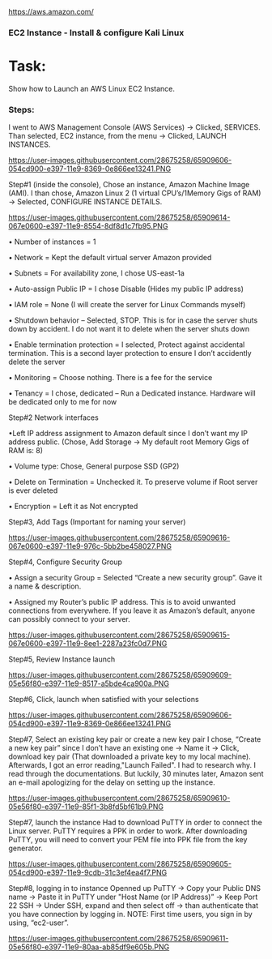 https://aws.amazon.com/

### EC2 Instance - Install & configure Kali Linux

# Task:
Show how to Launch an AWS Linux EC2 Instance.

### Steps:
I went to AWS Management Console (AWS Services) → Clicked, SERVICES. Than selected, EC2 instance, from the menu → Clicked, LAUNCH INSTANCES. 

https://user-images.githubusercontent.com/28675258/65909606-054cd900-e397-11e9-8369-0e866ee13241.PNG

Step#1 (inside the console), Chose an instance, Amazon Machine Image (AMI). I than chose, Amazon Linux 2 (1 virtual CPU’s/1Memory Gigs of RAM) → Selected, CONFIGURE INSTANCE DETAILS.

https://user-images.githubusercontent.com/28675258/65909614-067e0600-e397-11e9-8554-8df8d1c7fb95.PNG

•	Number of instances = 1

•	Network = Kept the default virtual server Amazon provided

•	Subnets = For availability zone, I chose US-east-1a

•	Auto-assign Public IP = I chose Disable (Hides my public IP address)

•	IAM role = None (I will create the server for Linux Commands myself)

•	Shutdown behavior – Selected, STOP. This is for in case the server shuts down by accident. I do not want it to delete when the server shuts down

•	Enable termination protection = I selected, Protect against accidental termination. This is a second layer protection to ensure I don’t accidently delete the server

•	Monitoring = Choose nothing. There is a fee for the service

•	Tenancy = I chose, dedicated – Run a Dedicated instance. Hardware will be dedicated only to me for now

Step#2 Network interfaces

•Left IP address assignment to Amazon default since I don’t want my IP address public.
(Chose, Add Storage → My default root Memory Gigs of RAM is: 8)

•	Volume type: Chose, General purpose SSD (GP2)

•	Delete on Termination = Unchecked it. To preserve volume if Root server is ever deleted

•	Encryption = Left it as Not encrypted

Step#3, Add Tags (Important for naming your server)

https://user-images.githubusercontent.com/28675258/65909616-067e0600-e397-11e9-976c-5bb2be458027.PNG

Step#4, Configure Security Group

•	Assign a security Group = Selected “Create a new security group”. Gave it a name  & description.

•	Assigned my Router’s public IP address. This is to avoid unwanted connections from everywhere. If you leave it as Amazon’s default, anyone can possibly connect to your server.

https://user-images.githubusercontent.com/28675258/65909615-067e0600-e397-11e9-8ee1-2287a23fc0d7.PNG

Step#5, Review Instance launch

https://user-images.githubusercontent.com/28675258/65909609-05e56f80-e397-11e9-8517-a5bde4ca900a.PNG

Step#6, Click, launch when satisfied with your selections

https://user-images.githubusercontent.com/28675258/65909606-054cd900-e397-11e9-8369-0e866ee13241.PNG

Step#7, Select an existing key pair or create a new key pair
I chose, “Create a new key pair” since I don’t have an existing one → Name it → Click, download key pair (That downloaded a private key to my local machine). 
Afterwards, I got an error reading,"Launch Failed". I had to research why. I read through the documentations. But luckily, 30 minutes later, Amazon sent an e-mail apologizing for the delay on setting up the instance.

https://user-images.githubusercontent.com/28675258/65909610-05e56f80-e397-11e9-85f1-3b8fd5bf61b9.PNG

Step#7, launch the instance
Had to download PuTTY in order to connect the Linux server. PuTTY requires a PPK in order to work. After downloading PuTTY, you will need to convert your PEM file into PPK file from the key generator.

https://user-images.githubusercontent.com/28675258/65909605-054cd900-e397-11e9-9cdb-31c3ef4ea4f7.PNG

Step#8, logging in to instance
Openned up PuTTY → Copy your Public DNS name → Paste it in PuTTY under "Host Name (or IP Address)” → Keep Port 22 SSH → Under SSH, expand and then select off → than authenticate that you have connection by logging in. NOTE: First time users, you sign in by using, “ec2-user”.

https://user-images.githubusercontent.com/28675258/65909611-05e56f80-e397-11e9-80aa-ab85df9e605b.PNG



